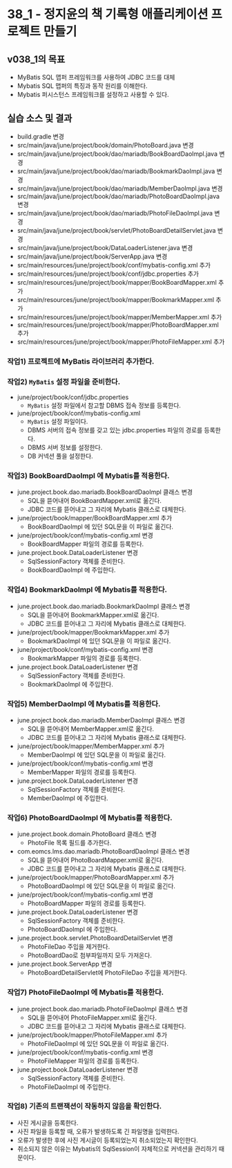 # 38_1 - 정지윤의 책 기록형 애플리케이션 프로젝트 만들기

## v038_1의 목표

- MyBatis SQL 맵퍼 프레임워크를 사용하여 JDBC 코드를 대체
- Mybatis SQL 맵퍼의 특징과 동작 원리를 이해한다.
- Mybatis 퍼시스턴스 프레임워크를 설정하고 사용할 수 있다. 

## 실습 소스 및 결과

- build.gradle 변경
- src/main/java/june/project/book/domain/PhotoBoard.java 변경
- src/main/java/june/project/book/dao/mariadb/BookBoardDaoImpl.java 변경
- src/main/java/june/project/book/dao/mariadb/BookmarkDaoImpl.java 변경
- src/main/java/june/project/book/dao/mariadb/MemberDaoImpl.java 변경
- src/main/java/june/project/book/dao/mariadb/PhotoBoardDaoImpl.java 변경
- src/main/java/june/project/book/dao/mariadb/PhotoFileDaoImpl.java 변경
- src/main/java/june/project/book/servlet/PhotoBoardDetailServlet.java 변경
- src/main/java/june/project/book/DataLoaderListener.java 변경
- src/main/java/june/project/book/ServerApp.java 변경
- src/main/resources/june/project/book/conf/mybatis-config.xml 추가
- src/main/resources/june/project/book/conf/jdbc.properties 추가
- src/main/resources/june/project/book/mapper/BookBoardMapper.xml 추가
- src/main/resources/june/project/book/mapper/BookmarkMapper.xml 추가
- src/main/resources/june/project/book/mapper/MemberMapper.xml 추가
- src/main/resources/june/project/book/mapper/PhotoBoardMapper.xml 추가
- src/main/resources/june/project/book/mapper/PhotoFileMapper.xml 추가


### 작업1) 프로젝트에 MyBatis 라이브러리 추가한다.

### 작업2) `MyBatis` 설정 파일을 준비한다.

- june/project/book/conf/jdbc.properties
    - `MyBatis` 설정 파일에서 참고할 DBMS 접속 정보를 등록한다.
- june/project/book/conf/mybatis-config.xml
    - `MyBatis` 설정 파일이다.
    - DBMS 서버의 접속 정보를 갖고 있는 jdbc.properties 파일의 경로를 등록한다.
    - DBMS 서버 정보를 설정한다.
    - DB 커넥션 풀을 설정한다.
    
### 작업3) BookBoardDaoImpl 에 Mybatis를 적용한다.

- june.project.book.dao.mariadb.BookBoardDaoImpl 클래스 변경
    - SQL을 뜯어내어 BookBoardMapper.xml로 옮긴다.
    - JDBC 코드를 뜯어내고 그 자리에 Mybatis 클래스로 대체한다.
- june/project/book/mapper/BookBoardMapper.xml 추가
    - BookBoardDaoImpl 에 있던 SQL문을 이 파일로 옮긴다.
- june/project/book/conf/mybatis-config.xml 변경
    - BookBoardMapper 파일의 경로를 등록한다.
- june.project.book.DataLoaderListener 변경
    - SqlSessionFactory 객체를 준비한다.
    - BookBoardDaoImpl 에 주입한다.

### 작업4) BookmarkDaoImpl 에 Mybatis를 적용한다.

- june.project.book.dao.mariadb.BookmarkDaoImpl 클래스 변경
    - SQL을 뜯어내어 BookmarkMapper.xml로 옮긴다.
    - JDBC 코드를 뜯어내고 그 자리에 Mybatis 클래스로 대체한다.
- june/project/book/mapper/BookmarkMapper.xml 추가
    - BookmarkDaoImpl 에 있던 SQL문을 이 파일로 옮긴다.
- june/project/book/conf/mybatis-config.xml 변경
    - BookmarkMapper 파일의 경로를 등록한다.
- june.project.book.DataLoaderListener 변경
    - SqlSessionFactory 객체를 준비한다.
    - BookmarkDaoImpl 에 주입한다.
    
### 작업5) MemberDaoImpl 에 Mybatis를 적용한다.

- june.project.book.dao.mariadb.MemberDaoImpl 클래스 변경
    - SQL을 뜯어내어 MemberMapper.xml로 옮긴다.
    - JDBC 코드를 뜯어내고 그 자리에 Mybatis 클래스로 대체한다.
- june/project/book/mapper/MemberMapper.xml 추가
    - MemberDaoImpl 에 있던 SQL문을 이 파일로 옮긴다.
- june/project/book/conf/mybatis-config.xml 변경
    - MemberMapper 파일의 경로를 등록한다.
- june.project.book.DataLoaderListener 변경
    - SqlSessionFactory 객체를 준비한다.
    - MemberDaoImpl 에 주입한다.

### 작업6) PhotoBoardDaoImpl 에 Mybatis를 적용한다.

- june.project.book.domain.PhotoBoard 클래스 변경
    - PhotoFile 목록 필드를 추가한다.
- com.eomcs.lms.dao.mariadb.PhotoBoardDaoImpl 클래스 변경
    - SQL을 뜯어내어 PhotoBoardMapper.xml로 옮긴다.
    - JDBC 코드를 뜯어내고 그 자리에 Mybatis 클래스로 대체한다.
- june/project/book/mapper/PhotoBoardMapper.xml 추가
    - PhotoBoardDaoImpl 에 있던 SQL문을 이 파일로 옮긴다.
- june/project/book/conf/mybatis-config.xml 변경 
    - PhotoBoardMapper 파일의 경로를 등록한다.
- june.project.book.DataLoaderListener 변경
    - SqlSessionFactory 객체를 준비한다.
    - PhotoBoardDaoImpl 에 주입한다.
- june.project.book.servlet.PhotoBoardDetailServlet 변경
    - PhotoFileDao 주입을 제거한다.
    - PhotoBoardDao로 첨부파일까지 모두 가져온다.
- june.project.book.ServerApp 변경
    - PhotoBoardDetailServlet에 PhotoFileDao 주입을 제거한다.
  
### 작업7) PhotoFileDaoImpl 에 Mybatis를 적용한다.

- june.project.book.dao.mariadb.PhotoFileDaoImpl 클래스 변경
    - SQL을 뜯어내어 PhotoFileMapper.xml로 옮긴다.
    - JDBC 코드를 뜯어내고 그 자리에 Mybatis 클래스로 대체한다.
- june/project/book/mapper/PhotoFileMapper.xml 추가
    - PhotoFileDaoImpl 에 있던 SQL문을 이 파일로 옮긴다.
- june/project/book/conf/mybatis-config.xml 변경 
    - PhotoFileMapper 파일의 경로를 등록한다.
- june.project.book.DataLoaderListener 변경
    - SqlSessionFactory 객체를 준비한다.
    - PhotoFileDaoImpl 에 주입한다.
    
### 작업8) 기존의 트랜잭션이 작동하지 않음을 확인한다.

- 사진 게시글을 등록한다.
- 사진 파일을 등록할 때, 오류가 발생하도록 긴 파일명을 입력한다.
- 오류가 발생한 후에 사진 게시글이 등록되었는지 취소되었는지 확인한다.
- 취소되지 않은 이유는 Mybatis의 SqlSession이 자체적으로 커넥션을 관리하기 때문이다.
